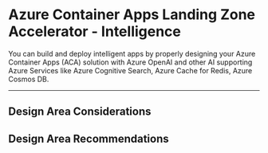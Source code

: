 # Azure Container Apps Landing Zone Accelerator - Intelligence

You can build and deploy intelligent apps  by properly designing your Azure Container Apps (ACA) solution with Azure OpenAI and other AI supporting Azure Services like Azure Cognitive Search, Azure Cache for Redis, Azure Cosmos DB.

---
## Design Area Considerations

## Design Area Recommendations